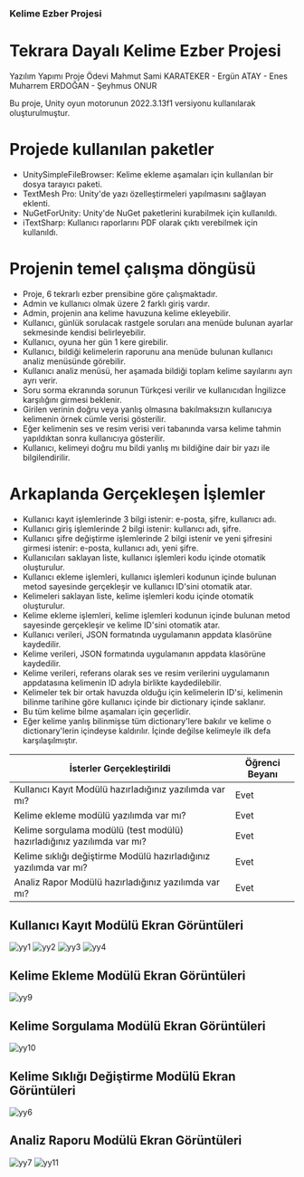 ### Kelime Ezber Projesi

# Tekrara Dayalı Kelime Ezber Projesi
Yazılım Yapımı Proje Ödevi
Mahmut Sami KARATEKER - Ergün ATAY - Enes Muharrem ERDOĞAN - Şeyhmus ONUR

Bu proje, Unity oyun motorunun 2022.3.13f1 versiyonu kullanılarak oluşturulmuştur.

# Projede kullanılan paketler
 - UnitySimpleFileBrowser: Kelime ekleme aşamaları için kullanılan bir dosya tarayıcı paketi.
 - TextMesh Pro: Unity'de yazı özelleştirmeleri yapılmasını sağlayan eklenti.
 - NuGetForUnity: Unity'de NuGet paketlerini kurabilmek için kullanıldı.
 - iTextSharp: Kullanıcı raporlarını PDF olarak çıktı verebilmek için kullanıldı.

# Projenin temel çalışma döngüsü
 - Proje, 6 tekrarlı ezber prensibine göre çalışmaktadır.
 - Admin ve kullanıcı olmak üzere 2 farklı giriş vardır.
 - Admin, projenin ana kelime havuzuna kelime ekleyebilir.
 - Kullanıcı, günlük sorulacak rastgele soruları ana menüde bulunan ayarlar sekmesinde kendisi belirleyebilir.
 - Kullanıcı, oyuna her gün 1 kere girebilir.
 - Kullanıcı, bildiği kelimelerin raporunu ana menüde bulunan kullanıcı analiz menüsünde görebilir.
 - Kullanıcı analiz menüsü, her aşamada bildiği toplam kelime sayılarını ayrı ayrı verir.
 - Soru sorma ekranında sorunun Türkçesi verilir ve kullanıcıdan İngilizce karşılığını girmesi beklenir.
 - Girilen verinin doğru veya yanlış olmasına bakılmaksızın kullanıcıya kelimenin örnek cümle verisi gösterilir.
 - Eğer kelimenin ses ve resim verisi veri tabanında varsa kelime tahmin yapıldıktan sonra kullanıcıya gösterilir.
 - Kullanıcı, kelimeyi doğru mu bildi yanlış mı bildiğine dair bir yazı ile bilgilendirilir.

# Arkaplanda Gerçekleşen İşlemler
 - Kullanıcı kayıt işlemlerinde 3 bilgi istenir: e-posta, şifre, kullanıcı adı.
 - Kullanıcı giriş işlemlerinde 2 bilgi istenir: kullanıcı adı, şifre.
 - Kullanıcı şifre değiştirme işlemlerinde 2 bilgi istenir ve yeni şifresini girmesi istenir: e-posta, kullanıcı adı, yeni şifre.
 - Kullanıcıları saklayan liste, kullanıcı işlemleri kodu içinde otomatik oluşturulur.
 - Kullanıcı ekleme işlemleri, kullanıcı işlemleri kodunun içinde bulunan metod sayesinde gerçekleşir ve kullanıcı ID'sini otomatik atar.
 - Kelimeleri saklayan liste, kelime işlemleri kodu içinde otomatik oluşturulur.
 - Kelime ekleme işlemleri, kelime işlemleri kodunun içinde bulunan metod sayesinde gerçekleşir ve kelime ID'sini otomatik atar.
 - Kullanıcı verileri, JSON formatında uygulamanın appdata klasörüne kaydedilir.
 - Kelime verileri, JSON formatında uygulamanın appdata klasörüne kaydedilir.
 - Kelime verileri, referans olarak ses ve resim verilerini uygulamanın appdatasına kelimenin ID adıyla birlikte kaydedilebilir.
 - Kelimeler tek bir ortak havuzda olduğu için kelimelerin ID'si, kelimenin bilinme tarihine göre kullanıcı içinde bir dictionary içinde saklanır.
 - Bu tüm kelime bilme aşamaları için geçerlidir.
 - Eğer kelime yanlış bilinmişse tüm dictionary'lere bakılır ve kelime o dictionary'lerin içindeyse kaldırılır. İçinde değilse kelimeyle ilk defa karşılaşılmıştır.

| İsterler Gerçekleştirildi | Öğrenci Beyanı                                        |
|---------------------------|-------------------------------------------------------|
| Kullanıcı Kayıt Modülü hazırladığınız yazılımda var mı?       | Evet                                  |
| Kelime ekleme modülü yazılımda var mı?                        | Evet                                  |
| Kelime sorgulama modülü (test modülü) hazırladığınız yazılımda var mı? | Evet                                  |
| Kelime sıklığı değiştirme Modülü hazırladığınız yazılımda var mı?       | Evet                                  |
| Analiz Rapor Modülü hazırladığınız yazılımda var mı?          | Evet                                  |


## Kullanıcı Kayıt Modülü Ekran Görüntüleri

![yy1](https://github.com/f1shecksam1/Kelime_Ezber_Proje/assets/62596981/47eaafae-564f-4b5b-a51d-686ebb51ef87)
![yy2](https://github.com/f1shecksam1/Kelime_Ezber_Proje/assets/62596981/b972543b-3a05-4b43-b80a-ed97326a4fcf)
![yy3](https://github.com/f1shecksam1/Kelime_Ezber_Proje/assets/62596981/07e5d3d5-ac02-4aa4-bb39-fdf5d383a227)
![yy4](https://github.com/f1shecksam1/Kelime_Ezber_Proje/assets/62596981/a12443d6-a3a2-4e61-bbd3-fe9a75684f37)

## Kelime Ekleme Modülü Ekran Görüntüleri

![yy9](https://github.com/f1shecksam1/Kelime_Ezber_Proje/assets/62596981/3bbe4662-3189-4222-87fb-07caaccc4308)

## Kelime Sorgulama Modülü Ekran Görüntüleri

![yy10](https://github.com/f1shecksam1/Kelime_Ezber_Proje/assets/62596981/5d8d32b1-3f95-4799-9094-9e27a0506173)

## Kelime Sıklığı Değiştirme Modülü Ekran Görüntüleri

![yy6](https://github.com/f1shecksam1/Kelime_Ezber_Proje/assets/62596981/bf0205b2-82c5-458e-89f1-103f2b04227b)


## Analiz Raporu Modülü Ekran Görüntüleri

![yy7](https://github.com/f1shecksam1/Kelime_Ezber_Proje/assets/62596981/3dcc9bc1-6596-4ded-a37b-1c97548753a0)
![yy11](https://github.com/f1shecksam1/Kelime_Ezber_Proje/assets/62596981/8f31de70-5d51-4cc9-80ea-80a2b7428486)


